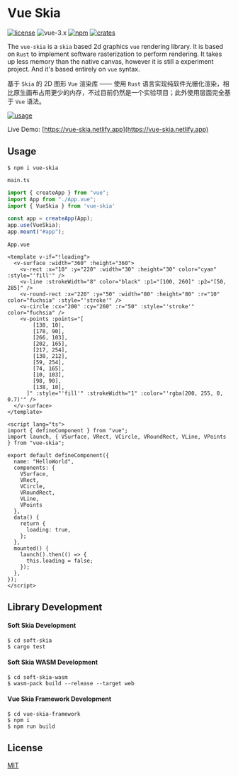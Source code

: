 # Vue Skia

[![license](https://img.shields.io/badge/license-MIT-cyan)](https://revolunet.mit-license.org/) ![vue-3.x](https://img.shields.io/badge/vue-3.x-lightgreen) [![npm](https://img.shields.io/npm/v/vue-skia?vue-skia)](https://www.npmjs.com/package/vue-skia) [![crates](https://img.shields.io/crates/v/soft-skia)](https://crates.io/crates/soft_skia)


The `vue-skia` is a `skia` based 2d graphics `vue` rendering library. It is based on `Rust` to implement software rasterization to perform rendering. It takes up less memory than the native canvas, however it is still a experiment project. And it's based entirely on `vue` syntax.

基于 `Skia` 的 2D 图形 `Vue` 渲染库 —— 使用 `Rust` 语言实现纯软件光栅化渲染，相比原生画布占用更少的内存，不过目前仍然是一个实验项目；此外使用层面完全基于 `Vue` 语法。


[![usage](https://user-images.githubusercontent.com/11075892/260785969-8c2eb92b-6e44-42f2-8105-9f9a9e766994.png)](https://vue-skia.netlify.app)

Live Demo: [https://vue-skia.netlify.app](https://vue-skia.netlify.app)

## Usage

```shell
$ npm i vue-skia
```

`main.ts`

```ts
import { createApp } from "vue";
import App from "./App.vue";
import { VueSkia } from 'vue-skia'

const app = createApp(App);
app.use(VueSkia);
app.mount("#app");
```

`App.vue`

```vue
<template v-if="!loading">
  <v-surface :width="360" :height="360">
    <v-rect :x="10" :y="220" :width="30" :height="30" color="cyan" :style="'fill'" />
    <v-line :strokeWidth="8" color="black" :p1="[100, 260]" :p2="[50, 285]" />
    <v-round-rect :x="220" :y="50" :width="80" :height="80" :r="10" color="fuchsia" :style="'stroke'" />
    <v-circle :cx="200" :cy="260" :r="50" :style="'stroke'" color="fuchsia" />
    <v-points :points="[
        [138, 10],
        [178, 90],
        [266, 103],
        [202, 165],
        [217, 254],
        [138, 212],
        [59, 254],
        [74, 165],
        [10, 103],
        [98, 90],
        [138, 10],
      ]" :style="'fill'" :strokeWidth="1" :color="'rgba(200, 255, 0, 0.7)'" />
  </v-surface>
</template>

<script lang="ts">
import { defineComponent } from "vue";
import launch, { VSurface, VRect, VCircle, VRoundRect, VLine, VPoints } from "vue-skia";

export default defineComponent({
  name: "HelloWorld",
  components: {
    VSurface,
    VRect,
    VCircle,
    VRoundRect,
    VLine,
    VPoints
  },
  data() {
    return {
      loading: true,
    };
  },
  mounted() {
    launch().then(() => {
      this.loading = false;
    });
  },
});
</script>
```

## Library Development

#### Soft Skia Development

```shell
$ cd soft-skia
$ cargo test
```

#### Soft Skia WASM Development

```shell
$ cd soft-skia-wasm
$ wasm-pack build --release --target web
```

#### Vue Skia Framework Development

```shell
$ cd vue-skia-framework
$ npm i
$ npm run build
```

## License

[MIT](https://opensource.org/licenses/MIT)
